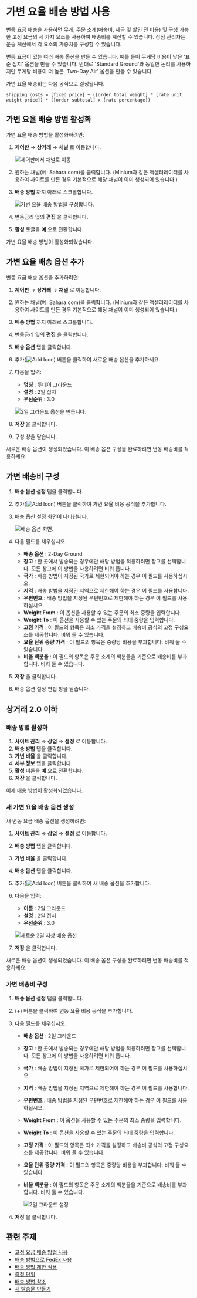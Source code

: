 # 가변 요율 배송 방법 사용

변동 요금 배송을 사용하면 무게, 주문 소계(배송비, 세금 및 할인 전 비용) 및 구성 가능한 고정 요금의 세 가지 요소를 사용하여 배송비를 계산할 수 있습니다. 상점 관리자는 운송 계산에서 각 요소의 가중치를 구성할 수 있습니다.

변동 요금이 있는 여러 배송 옵션을 만들 수 있습니다. 예를 들어 무게당 비용이 낮은 '표준 접지' 옵션을 만들 수 있습니다. 반대로 'Standard Ground'와 동일한 논리를 사용하지만 무게당 비용이 더 높은 'Two-Day Air' 옵션을 만들 수 있습니다.

가변 요율 배송비는 다음 공식으로 결정됩니다.

`shipping costs = [fixed price] + ([order total weight] * [rate unit weight price]) * ([order subtotal] x [rate percentage])`

## 가변 요율 배송 방법 활성화

가변 요율 배송 방법을 활성화하려면:

1. **제어판** &rarr; **상거래** &rarr; **채널** 로 이동합니다.

    ![제어판에서 채널로 이동](./using-the-variable-rate-shipping-method/images/07.png)

1. 원하는 채널(예: Sahara.com)을 클릭합니다. (Minium과 같은 액셀러레이터를 사용하여 사이트를 만든 경우 기본적으로 해당 채널이 이미 생성되어 있습니다.)
1. **배송 방법** 까지 아래로 스크롤합니다.

    ![가변 요율 배송 방법을 구성합니다.](./using-the-variable-rate-shipping-method/images/03.png)

1. 변동금리 옆의 **편집** 을 클릭합니다.
1. **활성** 토글을 **예** 으로 전환합니다.

가변 요율 배송 방법이 활성화되었습니다.

## 가변 요율 배송 옵션 추가

변동 요금 배송 옵션을 추가하려면:

1. **제어판** &rarr; **상거래** &rarr; **채널** 로 이동합니다.

1. 원하는 채널(예: Sahara.com)을 클릭합니다. (Minium과 같은 액셀러레이터를 사용하여 사이트를 만든 경우 기본적으로 해당 채널이 이미 생성되어 있습니다.)
1. **배송 방법** 까지 아래로 스크롤합니다.
1. 변동금리 옆의 **편집** 을 클릭합니다.
1. **배송 옵션** 탭을 클릭합니다.
1. 추가(![Add Icon](../../images/icon-add.png)) 버튼을 클릭하여 새로운 배송 옵션을 추가하세요.
1. 다음을 입력:
    * **명칭** : 투데이 그라운드
    * **설명** : 2일 접지
    * **우선순위** : 3.0

    ![2일 그라운드 옵션을 만듭니다.](./using-the-variable-rate-shipping-method/images/04.png)

1. **저장** 을 클릭합니다.
1. 구성 창을 닫습니다.

새로운 배송 옵션이 생성되었습니다. 이 배송 옵션 구성을 완료하려면 변동 배송비를 적용하세요.

## 가변 배송비 구성

1. **배송 옵션 설정** 탭을 클릭합니다.
1. 추가(![Add Icon](../../images/icon-add.png)) 버튼을 클릭하여 가변 요율 비용 공식을 추가합니다.
1. 배송 옵션 설정 화면이 나타납니다.

    ![배송 옵션 화면.](./using-the-variable-rate-shipping-method/images/05.png)

1. 다음 필드를 채우십시오.

    * **배송 옵션** : 2-Day Ground
    * **창고** : 한 곳에서 발송되는 경우에만 해당 방법을 적용하려면 창고를 선택합니다. 모든 창고에 이 방법을 사용하려면 비워 둡니다.
    * **국가** : 배송 방법이 지정된 국가로 제한되어야 하는 경우 이 필드를 사용하십시오.
    * **지역** : 배송 방법을 지정된 지역으로 제한해야 하는 경우 이 필드를 사용합니다.
    * **우편번호** : 배송 방법을 지정된 우편번호로 제한해야 하는 경우 이 필드를 사용하십시오.
    * **Weight From** : 이 옵션을 사용할 수 있는 주문의 최소 중량을 입력합니다.
    * **Weight To** : 이 옵션을 사용할 수 있는 주문의 최대 중량을 입력합니다.
    * **고정 가격** : 이 필드의 항목은 최소 가격을 설정하고 배송비 공식의 고정 구성요소를 제공합니다. 비워 둘 수 있습니다.
    * **요율 단위 중량 가격** : 이 필드의 항목은 중량당 비용을 부과합니다. 비워 둘 수 있습니다.
    * **비율 백분율** : 이 필드의 항목은 주문 소계의 백분율을 기준으로 배송비를 부과합니다. 비워 둘 수 있습니다.

1. **저장** 을 클릭합니다.
1. 배송 옵션 설정 편집 창을 닫습니다.

## 상거래 2.0 이하

### 배송 방법 활성화

1. **사이트 관리** → **상업** → **설정** 로 이동합니다.
1. **배송 방법** 탭을 클릭합니다.
1. **가변 비율** 을 클릭합니다.
1. **세부 정보** 탭을 클릭합니다.
1. **활성** 버튼을 **예** 으로 전환합니다.
1. **저장** 을 클릭합니다.

이제 배송 방법이 활성화되었습니다.

### 새 가변 요율 배송 옵션 생성

새 변동 요금 배송 옵션을 생성하려면:

1. **사이트 관리** → **상업** → **설정** 로 이동합니다.
1. **배송 방법** 탭을 클릭합니다.
1. **가변 비율** 을 클릭합니다.
1. **배송 옵션** 탭을 클릭합니다.
1. 추가(![Add Icon](../../images/icon-add.png)) 버튼을 클릭하여 새 배송 옵션을 추가합니다.
1. 다음을 입력:
    * **이름** : 2일 그라운드
    * **설명** : 2일 접지
    * **우선순위** : 3.0

    ![새로운 2일 지상 배송 옵션](./using-the-variable-rate-shipping-method/images/01.png)

1. **저장** 을 클릭합니다.

새로운 배송 옵션이 생성되었습니다. 이 배송 옵션 구성을 완료하려면 변동 배송비를 적용하세요.

### 가변 배송비 구성

1. **배송 옵션 설정** 탭을 클릭합니다.
1. (+) 버튼을 클릭하여 변동 요율 비용 공식을 추가합니다.
1. 다음 필드를 채우십시오.

    * **배송 옵션** : 2일 그라운드
    * **창고** : 한 곳에서 발송되는 경우에만 해당 방법을 적용하려면 창고를 선택합니다. 모든 창고에 이 방법을 사용하려면 비워 둡니다.
    * **국가** : 배송 방법이 지정된 국가로 제한되어야 하는 경우 이 필드를 사용하십시오.
    * **지역** : 배송 방법을 지정된 지역으로 제한해야 하는 경우 이 필드를 사용합니다.
    * **우편번호** : 배송 방법을 지정된 우편번호로 제한해야 하는 경우 이 필드를 사용하십시오.
    * **Weight From** : 이 옵션을 사용할 수 있는 주문의 최소 중량을 입력합니다.
    * **Weight To** : 이 옵션을 사용할 수 있는 주문의 최대 중량을 입력합니다.
    * **고정 가격** : 이 필드의 항목은 최소 가격을 설정하고 배송비 공식의 고정 구성요소를 제공합니다. 비워 둘 수 있습니다.
    * **요율 단위 중량 가격** : 이 필드의 항목은 중량당 비용을 부과합니다. 비워 둘 수 있습니다.
    * **비율 백분율** : 이 필드의 항목은 주문 소계의 백분율을 기준으로 배송비를 부과합니다. 비워 둘 수 있습니다.

      ![2일 그라운드 설정](./using-the-variable-rate-shipping-method/images/02.png)

1. **저장** 을 클릭합니다.

## 관련 주제

* [고정 요금 배송 방법 사용](./using-the-flat-rate-shipping-method.md)
* [배송 방법으로 FedEx 사용](./using-the-fedex-shipping-method.md)
* [배송 방법 제한 적용](./applying-shipping-method-restrictions.md)
* [측정 단위](./measurement-units.md)
* [배송 방법 참조](./shipping-method-reference.md)
* [새 발송물 만들기](../../order-management/shipments/creating-a-shipment.md)
